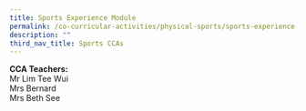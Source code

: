 ```yaml
---
title: Sports Experience Module
permalink: /co-curricular-activities/physical-sports/sports-experience-module/
description: ""
third_nav_title: Sports CCAs
---
```

**CCA Teachers:**<br>
Mr Lim Tee Wui <br>
Mrs Bernard <br>
Mrs Beth See <br>